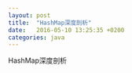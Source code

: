 ```yaml
---
layout: post
title:  "HashMap深度剖析"
date:   2016-05-10 13:25:35 +0200
categories: java
---
```

HashMap深度剖析